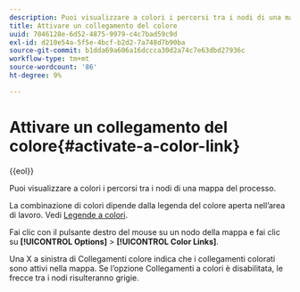 ```yaml
---
description: Puoi visualizzare a colori i percorsi tra i nodi di una mappa del processo.
title: Attivare un collegamento del colore
uuid: 7046128e-6d52-4875-9979-c4c7bad59c9d
exl-id: d210e54a-5f5e-4bcf-b2d2-7a748d7b90ba
source-git-commit: b1dda69a606a16dccca30d2a74c7e63dbd27936c
workflow-type: tm+mt
source-wordcount: '86'
ht-degree: 9%

---
```


# Attivare un collegamento del colore{#activate-a-color-link}

{{eol}}

Puoi visualizzare a colori i percorsi tra i nodi di una mappa del processo.

La combinazione di colori dipende dalla legenda del colore aperta nell’area di lavoro. Vedi [Legende a colori](../../../../home/c-get-started/c-analysis-vis/c-legends/c-color-leg.md#concept-f84d51dc0d6547f981d0642fc2d01358).

Fai clic con il pulsante destro del mouse su un nodo della mappa e fai clic su **[!UICONTROL Options]** > **[!UICONTROL Color Links]**.

Una X a sinistra di Collegamenti colore indica che i collegamenti colorati sono attivi nella mappa. Se l’opzione Collegamenti a colori è disabilitata, le frecce tra i nodi risulteranno grigie.
